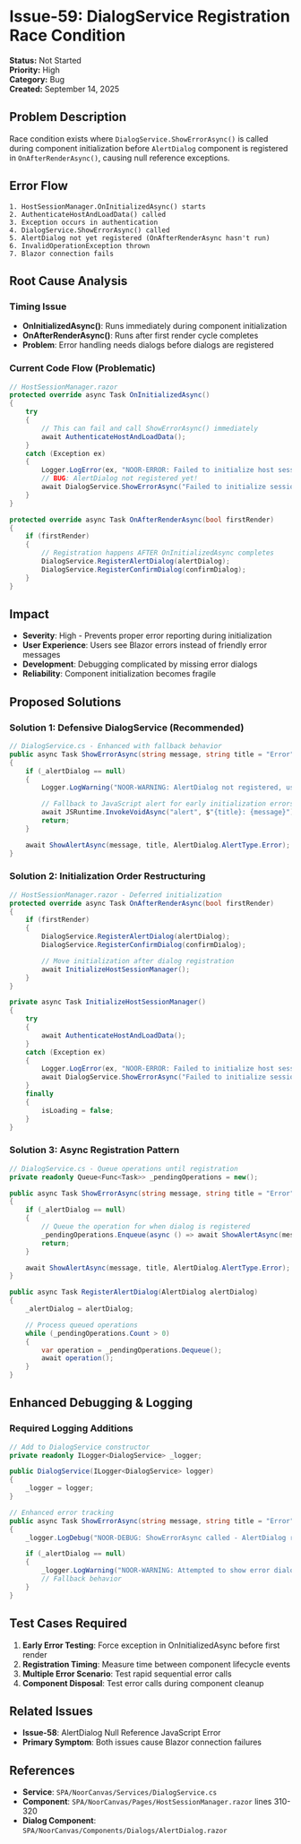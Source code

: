 # Issue-59: DialogService Registration Race Condition

**Status:** Not Started  
**Priority:** High  
**Category:** Bug  
**Created:** September 14, 2025

## **Problem Description**

Race condition exists where `DialogService.ShowErrorAsync()` is called during component initialization before `AlertDialog` component is registered in `OnAfterRenderAsync()`, causing null reference exceptions.

## **Error Flow**

```
1. HostSessionManager.OnInitializedAsync() starts
2. AuthenticateHostAndLoadData() called
3. Exception occurs in authentication
4. DialogService.ShowErrorAsync() called
5. AlertDialog not yet registered (OnAfterRenderAsync hasn't run)
6. InvalidOperationException thrown
7. Blazor connection fails
```

## **Root Cause Analysis**

### **Timing Issue**

- **OnInitializedAsync()**: Runs immediately during component initialization
- **OnAfterRenderAsync()**: Runs after first render cycle completes
- **Problem**: Error handling needs dialogs before dialogs are registered

### **Current Code Flow (Problematic)**

```csharp
// HostSessionManager.razor
protected override async Task OnInitializedAsync()
{
    try
    {
        // This can fail and call ShowErrorAsync() immediately
        await AuthenticateHostAndLoadData();
    }
    catch (Exception ex)
    {
        Logger.LogError(ex, "NOOR-ERROR: Failed to initialize host session manager");
        // BUG: AlertDialog not registered yet!
        await DialogService.ShowErrorAsync("Failed to initialize session manager. Please try again.", "Error");
    }
}

protected override async Task OnAfterRenderAsync(bool firstRender)
{
    if (firstRender)
    {
        // Registration happens AFTER OnInitializedAsync completes
        DialogService.RegisterAlertDialog(alertDialog);
        DialogService.RegisterConfirmDialog(confirmDialog);
    }
}
```

## **Impact**

- **Severity**: High - Prevents proper error reporting during initialization
- **User Experience**: Users see Blazor errors instead of friendly error messages
- **Development**: Debugging complicated by missing error dialogs
- **Reliability**: Component initialization becomes fragile

## **Proposed Solutions**

### **Solution 1: Defensive DialogService (Recommended)**

```csharp
// DialogService.cs - Enhanced with fallback behavior
public async Task ShowErrorAsync(string message, string title = "Error")
{
    if (_alertDialog == null)
    {
        Logger.LogWarning("NOOR-WARNING: AlertDialog not registered, using fallback error display");

        // Fallback to JavaScript alert for early initialization errors
        await JSRuntime.InvokeVoidAsync("alert", $"{title}: {message}");
        return;
    }

    await ShowAlertAsync(message, title, AlertDialog.AlertType.Error);
}
```

### **Solution 2: Initialization Order Restructuring**

```csharp
// HostSessionManager.razor - Deferred initialization
protected override async Task OnAfterRenderAsync(bool firstRender)
{
    if (firstRender)
    {
        DialogService.RegisterAlertDialog(alertDialog);
        DialogService.RegisterConfirmDialog(confirmDialog);

        // Move initialization after dialog registration
        await InitializeHostSessionManager();
    }
}

private async Task InitializeHostSessionManager()
{
    try
    {
        await AuthenticateHostAndLoadData();
    }
    catch (Exception ex)
    {
        Logger.LogError(ex, "NOOR-ERROR: Failed to initialize host session manager");
        await DialogService.ShowErrorAsync("Failed to initialize session manager. Please try again.", "Error");
    }
    finally
    {
        isLoading = false;
    }
}
```

### **Solution 3: Async Registration Pattern**

```csharp
// DialogService.cs - Queue operations until registration
private readonly Queue<Func<Task>> _pendingOperations = new();

public async Task ShowErrorAsync(string message, string title = "Error")
{
    if (_alertDialog == null)
    {
        // Queue the operation for when dialog is registered
        _pendingOperations.Enqueue(async () => await ShowAlertAsync(message, title, AlertDialog.AlertType.Error));
        return;
    }

    await ShowAlertAsync(message, title, AlertDialog.AlertType.Error);
}

public async Task RegisterAlertDialog(AlertDialog alertDialog)
{
    _alertDialog = alertDialog;

    // Process queued operations
    while (_pendingOperations.Count > 0)
    {
        var operation = _pendingOperations.Dequeue();
        await operation();
    }
}
```

## **Enhanced Debugging & Logging**

### **Required Logging Additions**

```csharp
// Add to DialogService constructor
private readonly ILogger<DialogService> _logger;

public DialogService(ILogger<DialogService> logger)
{
    _logger = logger;
}

// Enhanced error tracking
public async Task ShowErrorAsync(string message, string title = "Error")
{
    _logger.LogDebug("NOOR-DEBUG: ShowErrorAsync called - AlertDialog registered: {IsRegistered}", _alertDialog != null);

    if (_alertDialog == null)
    {
        _logger.LogWarning("NOOR-WARNING: Attempted to show error dialog before registration - Message: {Message}", message);
        // Fallback behavior
    }
}
```

## **Test Cases Required**

1. **Early Error Testing**: Force exception in OnInitializedAsync before first render
2. **Registration Timing**: Measure time between component lifecycle events
3. **Multiple Error Scenario**: Test rapid sequential error calls
4. **Component Disposal**: Test error calls during component cleanup

## **Related Issues**

- **Issue-58**: AlertDialog Null Reference JavaScript Error
- **Primary Symptom**: Both issues cause Blazor connection failures

## **References**

- **Service**: `SPA/NoorCanvas/Services/DialogService.cs`
- **Component**: `SPA/NoorCanvas/Pages/HostSessionManager.razor` lines 310-320
- **Dialog Component**: `SPA/NoorCanvas/Components/Dialogs/AlertDialog.razor`
